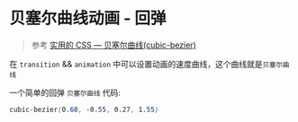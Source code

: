 # 贝塞尔曲线动画 - 回弹   

> 参考 [实用的 CSS — 贝塞尔曲线(cubic-bezier)](https://www.jianshu.com/p/d999f090d333)  

在 `transition` && `animation` 中可以设置动画的速度曲线，这个曲线就是`贝塞尔曲线`   

一个简单的回弹 `贝塞尔曲线` 代码: 

```css
cubic-bezier(0.68, -0.55, 0.27, 1.55)
```